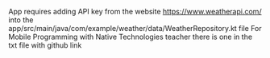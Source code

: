 App requires adding API key from the website https://www.weatherapi.com/ into the app/src/main/java/com/example/weather/data/WeatherRepository.kt file
For Mobile Programming with Native Technologies teacher there is one in the txt file with github link
